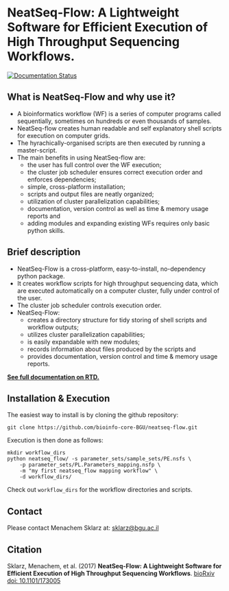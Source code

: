 # **NeatSeq-Flow**: A Lightweight Software for Efficient Execution of High Throughput Sequencing Workflows.

[![Documentation Status](https://readthedocs.org/projects/neatseq-flow/badge/?version=latest)](http://neatseq-flow.readthedocs.io/en/latest/?badge=latest)


What is NeatSeq-Flow and why use it?
-----------------------------
* A bioinformatics workflow (WF) is a series of computer programs called sequentially, sometimes on hundreds or even thousands of samples.
* NeatSeq-flow creates human readable and self explanatory shell scripts for execution on computer grids. 
* The hyrachically-organised scripts are then executed by running a master-script.
* The main benefits in using NeatSeq-flow are:
	* the user has full control over the WF execution;
	* the cluster job scheduler ensures correct execution order and enforces dependencies;
	* simple, cross-platform installation; 
	* scripts and output files are neatly organized;
	* utilization of cluster parallelization capabilities;
	* documentation, version control as well as time & memory usage reports and 
	* adding modules and expanding existing WFs requires only basic python skills.


Brief description
-----------------
* NeatSeq-Flow is a cross-platform, easy-to-install, no-dependency python package.
* It creates workflow scripts for high throughput sequencing data, which are executed automatically on a computer cluster, fully under control of the user.
* The cluster job scheduler controls execution order.
* NeatSeq-Flow:
	* creates a directory structure for tidy storing of shell scripts and workflow outputs;
	* utilizes cluster parallelization capabilities;
	* is easily expandable with new modules;
	* records information about files produced by the scripts and
	* provides documentation, version control and time & memory usage reports.



**[See full documentation on RTD.](http://NeatSeq-Flow.readthedocs.io/en/latest/)**

Installation & Execution
----------------------------

The easiest way to install is by cloning the github repository:

	git clone https://github.com/bioinfo-core-BGU/neatseq-flow.git

Execution is then done as follows:

	mkdir workflow_dirs
	python neatseq_flow/ -s parameter_sets/sample_sets/PE.nsfs \
		-p parameter_sets/PL.Parameters_mapping.nsfp \
		-m "my first neatseq_flow mapping workflow" \
		-d workflow_dirs/

Check out `workflow_dirs` for the workflow directories and scripts.

Contact
---------

Please contact Menachem Sklarz at: [sklarz@bgu.ac.il](mailto:sklarz@bgu.ac.il)

Citation
----------
Sklarz, Menachem, et al. (2017) **NeatSeq-Flow: A Lightweight Software for Efficient Execution of High Throughput Sequencing Workflows**. [bioRxiv doi: 10.1101/173005](http://www.biorxiv.org/content/early/2017/08/08/173005)
